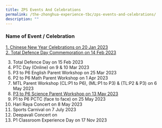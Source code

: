 ```yaml
---
title: ZPS Events And Celebrations
permalink: /the-zhonghua-experience-tbc/zps-events-and-celebrations/
description: ""
---
```

### **Name of Event / Celebration**

[1. Chinese New Year Celebrations on 20 Jan 2023](https://cms.isomer.gov.sg/sites/moe-zhonghuapri/folders/list-of-zps-events/editPage/1%20Chinese%20New%20Year%20Celebrations.md)
<br>[2. Total Defence Day Commemoration on 14 Feb 2023](https://cms.isomer.gov.sg/sites/moe-zhonghuapri/folders/list-of-zps-events/editPage/2%20Total%20Defence%20Day%20Commemoration.md)

3. Total Defence Day on 15 Feb 2023
4. PTC Day (Online) on 9 &amp; 10 Mar 2023
5. P3 to P6 English Parent Workshop on 25 Mar 2023
6. P2 to P6 Math Parent Workshop on 1 Apr 2023
7. MTL Parent Workshop (CL:P1 to P6), (ML:P1 to P3) &amp; (TL:P2 &amp; P3) on 6 May 2023
8. [P3 to P6 Science Parent Workshop on 13 May 2023](https://cms.isomer.gov.sg/sites/moe-zhonghuapri/folders/list-of-zps-events/editPage/8%20P1%20to%20P6%20Parent%20Child%20Teacher%20Conference.md)
9. P1 to P6 PCTC (face to face) on 25 May 2023
10. Hari Raya Concert on 8 May 2023
11. Sports Carnival on 7 July 2023
12. Deepavali Concert on
13. P1 Classroom Experience Day on 17 Nov 2023